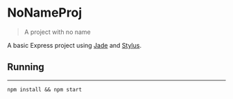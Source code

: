 # NoNameProj

> A project with no name

A basic Express project using [Jade](https://www.npmjs.com/package/jade) and [Stylus](http://stylus-lang.com/).

## Running
---

    npm install && npm start

